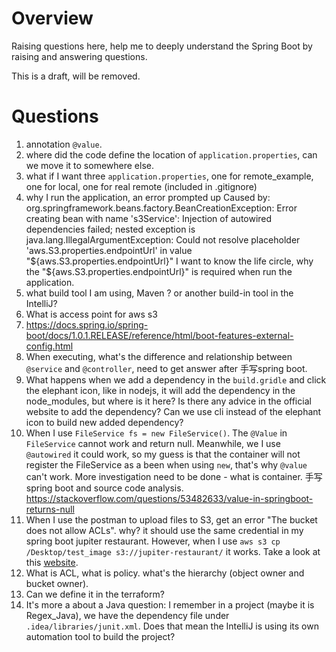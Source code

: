 # Overview
Raising questions here, help me to deeply understand the Spring Boot by raising and answering questions.

This is a draft, will be removed.

# Questions
1. annotation `@value`.
2. where did the code define the location of `application.properties`, can we move it to somewhere else.
3. what if I want three `application.properties`, one for remote_example, one for local, one for real remote (included in .gitignore)
4. why I run the application, an error prompted up 
   Caused by: org.springframework.beans.factory.BeanCreationException: Error creating bean with name 's3Service': Injection of autowired dependencies failed; nested exception is java.lang.IllegalArgumentException: Could not resolve placeholder 'aws.S3.properties.endpointUrl' in value "${aws.S3.properties.endpointUrl}"
I want to know the life circle, why the "${aws.S3.properties.endpointUrl}" is required when run the application. 
5. what build tool I am using, Maven ? or another build-in tool in the IntelliJ?
6. What is access point for aws s3
7. https://docs.spring.io/spring-boot/docs/1.0.1.RELEASE/reference/html/boot-features-external-config.html
8. When executing, what's the difference and relationship between `@service` and `@controller`, need to get answer after 手写spring boot.
9. What happens when we add a dependency in the `build.gridle` and click the elephant icon, like in nodejs, it will add the dependency in the node_modules, but where is it here? Is there any advice in the official website to add the dependency? Can we use cli instead of the elephant icon to build new added dependency?
10. When I use `FileService fs = new FileService()`. The `@Value` in `FileService` cannot work and return null. Meanwhile, we I use `@autowired` it could work, so my guess is that the container will not register the FileService as a been when using `new`, that's why `@value` can't work. More investigation need to be done - what is container. 手写spring boot and source code analysis. https://stackoverflow.com/questions/53482633/value-in-springboot-returns-null
11. When I use the postman to upload files to S3, get an error "The bucket does not allow ACLs". why? it should use the same credential in my spring boot jupiter restaurant. However, when I use `aws s3 cp /Desktop/test_image s3://jupiter-restaurant/` it works. Take a look at this [website](https://docs.aws.amazon.com/AmazonS3/latest/userguide/access-control-overview.html).
12. What is ACL, what is policy. what's the hierarchy (object owner and bucket owner).
13. Can we define it in the terraform?
14. It's more a about a Java question: I remember in a project (maybe it is Regex_Java), we have the dependency file under `.idea/libraries/junit.xml`. Does that mean the IntelliJ is using its own automation tool to build the project?